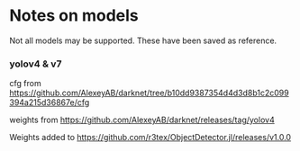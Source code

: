 # Notes on models

Not all models may be supported. These have been saved as reference.


### yolov4 & v7

cfg from https://github.com/AlexeyAB/darknet/tree/b10dd9387354d4d3d8b1c2c099394a215d36867e/cfg

weights from https://github.com/AlexeyAB/darknet/releases/tag/yolov4

Weights added to https://github.com/r3tex/ObjectDetector.jl/releases/v1.0.0

